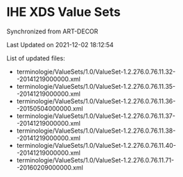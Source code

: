 # IHE XDS Value Sets

Synchronized from ART-DECOR

Last Updated on 2021-12-02 18:12:54

List of updated files:
* terminologie/ValueSets/1.0/ValueSet-1.2.276.0.76.11.32--20141219000000.xml
* terminologie/ValueSets/1.0/ValueSet-1.2.276.0.76.11.35--20141219000000.xml
* terminologie/ValueSets/1.0/ValueSet-1.2.276.0.76.11.36--20150504000000.xml
* terminologie/ValueSets/1.0/ValueSet-1.2.276.0.76.11.37--20141219000000.xml
* terminologie/ValueSets/1.0/ValueSet-1.2.276.0.76.11.38--20141219000000.xml
* terminologie/ValueSets/1.0/ValueSet-1.2.276.0.76.11.40--20141219000000.xml
* terminologie/ValueSets/1.0/ValueSet-1.2.276.0.76.11.71--20160209000000.xml
